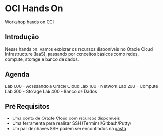 # OCI Hands On

Workshop hands on OCI

## Introdução

Nesse hands on, vamos explorar os recursos disponíveis no Oracle Cloud Infrastructure (IaaS), passando por conceitos básicos como redes, compute, storage e banco de dados.

## Agenda

Lab 000 - Acessando a Oracle Cloud
Lab 100 - Network
Lab 200 - Compute
Lab 300 - Storage
Lab 400 - Banco de Dados

## Pré Requisitos

- Uma conta de Oracle Cloud com recursos disponíveis
- Uma ferramenta para realizar SSH (Terminal/Gitbash/Putty)
- Um par de chaves SSH podem ser encontrados na [pasta](Chaves)